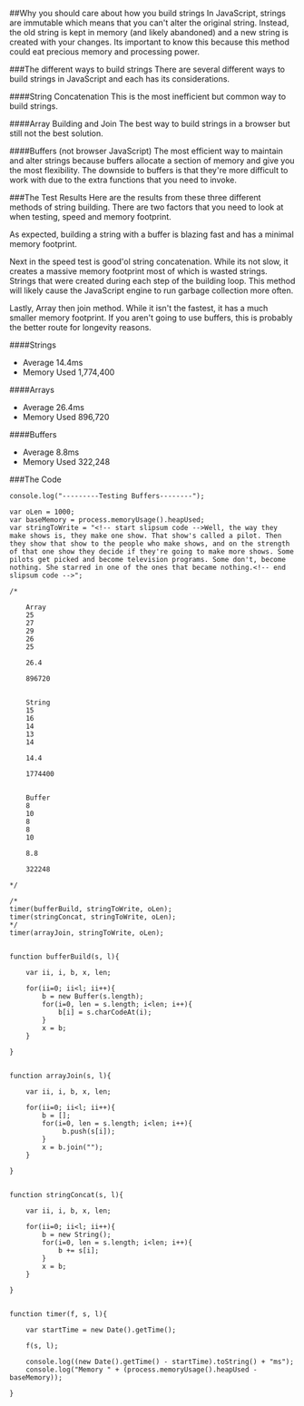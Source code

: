 
##Why you should care about how you build strings
In JavaScript, strings are immutable which means that you can't alter the original string. Instead, the old string is kept in memory (and likely abandoned) and a new string is created with your changes. Its important to know this because this method could eat precious memory and processing power.

###The different ways to build strings
There are several different ways to build strings in JavaScript and each has its considerations.

####String Concatenation
This is the most inefficient but common way to build strings. 

####Array Building and Join
The best way to build strings in a browser but still not the best solution.

####Buffers (not browser JavaScript)
The most efficient way to maintain and alter strings because buffers allocate a section of memory and give you the most flexibility. The downside to buffers is that they're more difficult to work with due to the extra functions that you need to invoke.

###The Test Results
Here are the results from these three different methods of string building. There are two factors that you need to look at when testing, speed and memory footprint.

As expected, building a string with a buffer is blazing fast and has a minimal memory footprint.

Next in the speed test is good'ol string concatenation. While its not slow, it creates a massive memory footprint most of which is wasted strings. Strings that were created during each step of the building loop. This method will likely cause the JavaScript engine to run garbage collection more often.

Lastly, Array then join method. While it isn't the fastest, it has a much smaller memory footprint. If you aren't going to use buffers, this is probably the better route for longevity reasons.

####Strings
* Average 14.4ms
* Memory Used 1,774,400

####Arrays
* Average 26.4ms
* Memory Used 896,720

####Buffers
* Average 8.8ms
* Memory Used 322,248

###The Code

	
	console.log("---------Testing Buffers--------");

	var oLen = 1000;
	var baseMemory = process.memoryUsage().heapUsed;
	var stringToWrite = "<!-- start slipsum code -->Well, the way they make shows is, they make one show. That show's called a pilot. Then they show that show to the people who make shows, and on the strength of that one show they decide if they're going to make more shows. Some pilots get picked and become television programs. Some don't, become nothing. She starred in one of the ones that became nothing.<!-- end slipsum code -->";

	/*

		Array
		25
		27
		29
		26
		25

		26.4

		896720


		String
		15
		16
		14
		13
		14

		14.4

		1774400


		Buffer
		8
		10
		8
		8
		10

		8.8

		322248

	*/

	/*
	timer(bufferBuild, stringToWrite, oLen);
	timer(stringConcat, stringToWrite, oLen);
	*/
	timer(arrayJoin, stringToWrite, oLen);


	function bufferBuild(s, l){

		var ii, i, b, x, len;

		for(ii=0; ii<l; ii++){
			b = new Buffer(s.length);
			for(i=0, len = s.length; i<len; i++){
				b[i] = s.charCodeAt(i);
			}
			x = b;
		}

	}


	function arrayJoin(s, l){

		var ii, i, b, x, len;

		for(ii=0; ii<l; ii++){
			b = [];
			for(i=0, len = s.length; i<len; i++){
				 b.push(s[i]);
			}
			x = b.join("");
		}
			
	}


	function stringConcat(s, l){

		var ii, i, b, x, len;
			
		for(ii=0; ii<l; ii++){
			b = new String();
			for(i=0, len = s.length; i<len; i++){
				b += s[i];
			}
			x = b;
		}
		
	}


	function timer(f, s, l){

		var startTime = new Date().getTime();

		f(s, l);

		console.log((new Date().getTime() - startTime).toString() + "ms");
		console.log("Memory " + (process.memoryUsage().heapUsed - baseMemory));
		
	}